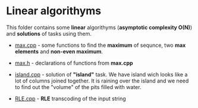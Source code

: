 # Linear algorithyms

This folder contains some **linear** algorithyms (**asymptotic complexity O(N)**) and **solutions** of tasks using them.

*  [max.cpp](https://github.com/EjenY-Poltavchiny/CPLUS-practice/blob/main/Linear/max.cpp) - some functions to find the **maximum** of sequnce, two **max elements** and **non-even maximum**.

*  [max.h](https://github.com/EjenY-Poltavchiny/CPLUS-practice/blob/main/Linear/max.h) - declarations of functions from **max.cpp**

*  [island.cpp](https://github.com/EjenY-Poltavchiny/CPLUS-practice/blob/main/Linear/island.cpp) - solution of **"island"** task. We have island wich looks like a lot of columns joined together. It is raining over the island and we need to find out the "volume" of the pits filled with water.

*  [RLE.cpp](https://github.com/EjenY-Poltavchiny/CPLUS-practice/blob/main/Linear/RLE.cpp) - **RLE** transcoding of the input string
